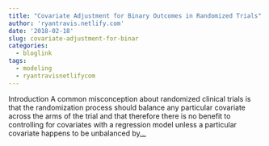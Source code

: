```yaml
---
title: "Covariate Adjustment for Binary Outcomes in Randomized Trials"
author: 'ryantravis.netlify.com'
date: '2018-02-18'
slug: covariate-adjustment-for-binar
categories:
  - bloglink
tags:
  - modeling
  - ryantravisnetlifycom
---
```


IntroductionA common misconception about randomized clinical trials is that the randomization process should balance any particular covariate across the arms of the trial and that therefore there is no benefit to controlling for covariates with a regression model unless a particular covariate happens to be unbalanced by[... <i class="fas fa-external-link-alt"></i>](http://ryantravis.netlify.com/post/covariate-adjustment-for-binary-outcomes-in-randomized-trials/)

